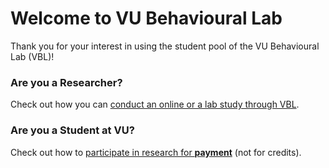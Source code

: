 
# Welcome to VU Behavioural Lab

Thank you for your interest in using the student pool of the VU Behavioural Lab (VBL)!

### Are you a Researcher? 
Check out how you can [conduct an online or a lab study through VBL](overview-on-conducting-a-study).

### Are you a Student at VU? 
Check out how to [participate in research for **payment**](how-to-participate) (not for credits).
